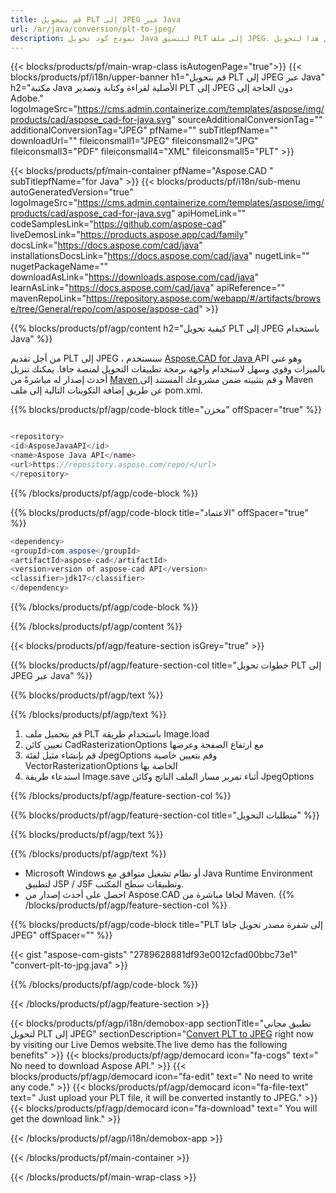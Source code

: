```yaml
---
title: قم بتحويل PLT إلى JPEG عبر Java 
url: /ar/java/conversion/plt-to-jpeg/ 
description: نموذج كود تحويل Java لتنسيق PLT إلى ملف JPEG. استخدم رمز المثال هذا لتحويل PLT إلى JPEG داخل أي تطبيق يستند إلى Web أو Desktop Java.
---
```


{{< blocks/products/pf/main-wrap-class isAutogenPage="true">}}
{{< blocks/products/pf/i18n/upper-banner h1="قم بتحويل PLT إلى JPEG عبر Java" h2="مكتبة Java الأصلية لقراءة وكتابة وتصدير PLT إلى JPEG دون الحاجة إلى Adobe." logoImageSrc="https://cms.admin.containerize.com/templates/aspose/img/products/cad/aspose_cad-for-java.svg" sourceAdditionalConversionTag="" additionalConversionTag="JPEG" pfName="" subTitlepfName="" downloadUrl="" fileiconsmall1="JPEG" fileiconsmall2="JPG" fileiconsmall3="PDF" fileiconsmall4="XML" fileiconsmall5="PLT" >}}

{{< blocks/products/pf/main-container pfName="Aspose.CAD " subTitlepfName="for Java" >}}
{{< blocks/products/pf/i18n/sub-menu autoGeneratedVersion="true" logoImageSrc="https://cms.admin.containerize.com/templates/aspose/img/products/cad/aspose_cad-for-java.svg" apiHomeLink="" codeSamplesLink="https://github.com/aspose-cad" liveDemosLink="https://products.aspose.app/cad/family" docsLink="https://docs.aspose.com/cad/java" installationsDocsLink="https://docs.aspose.com/cad/java" nugetLink="" nugetPackageName="" downloadAsLink="https://downloads.aspose.com/cad/java" learnAsLink="https://docs.aspose.com/cad/java" apiReference="" mavenRepoLink="https://repository.aspose.com/webapp/#/artifacts/browse/tree/General/repo/com/aspose/aspose-cad" >}}

{{% blocks/products/pf/agp/content h2="كيفية تحويل PLT إلى JPEG باستخدام Java" %}}

من أجل تقديم PLT إلى JPEG ، سنستخدم <a href=https://products.aspose.com/cad/java> Aspose.CAD for Java </a> API وهو غني بالميزات وقوي وسهل لاستخدام واجهة برمجة تطبيقات التحويل لمنصة جافا. يمكنك تنزيل أحدث إصدار له مباشرةً من <a href=https://repository.aspose.com/webapp/#/artifacts/browse/tree/General/repo/com/aspose/aspose-cad> Maven </a> و قم بتثبيته ضمن مشروعك المستند إلى Maven عن طريق إضافة التكوينات التالية إلى ملف pom.xml.

{{% blocks/products/pf/agp/code-block title="مخزن" offSpacer="true" %}}

```cs

<repository>
<id>AsposeJavaAPI</id>
<name>Aspose Java API</name>
<url>https://repository.aspose.com/repo/</url>
</repository>

```

{{% /blocks/products/pf/agp/code-block %}}

{{% blocks/products/pf/agp/code-block title="الاعتماد" offSpacer="true" %}}

```cs
<dependency>
<groupId>com.aspose</groupId>
<artifactId>aspose-cad</artifactId>
<version>version of aspose-cad API</version>
<classifier>jdk17</classifier>
</dependency>

```

{{% /blocks/products/pf/agp/code-block %}}

{{% /blocks/products/pf/agp/content %}}

{{< blocks/products/pf/agp/feature-section isGrey="true" >}}

{{% blocks/products/pf/agp/feature-section-col title="خطوات تحويل PLT إلى JPEG عبر Java" %}}

{{% blocks/products/pf/agp/text %}}

{{% /blocks/products/pf/agp/text %}}

1. قم بتحميل ملف PLT باستخدام طريقة Image.load
1. تعيين كائن CadRasterizationOptions مع ارتفاع الصفحة وعرضها
1. قم بإنشاء مثيل لفئة JpegOptions وقم بتعيين خاصية VectorRasterizationOptions الخاصة بها
1. استدعاء طريقة Image.save أثناء تمرير مسار الملف الناتج وكائن JpegOptions

{{% /blocks/products/pf/agp/feature-section-col %}}

{{% blocks/products/pf/agp/feature-section-col title="متطلبات التحويل" %}}

{{% blocks/products/pf/agp/text %}}

{{% /blocks/products/pf/agp/text %}}
- Microsoft Windows أو نظام تشغيل متوافق مع Java Runtime Environment لتطبيق JSP / JSF وتطبيقات سطح المكتب.
- احصل على أحدث إصدار من Aspose.CAD لجافا مباشرة من Maven.
{{% /blocks/products/pf/agp/feature-section-col %}}

{{% blocks/products/pf/agp/code-block title="PLT إلى شفرة مصدر تحويل جافا JPEG" offSpacer="" %}}

{{< gist "aspose-com-gists" "2789628881df93e0012cfad00bbc73e1" "convert-plt-to-jpg.java" >}}

{{% /blocks/products/pf/agp/code-block %}}

{{< /blocks/products/pf/agp/feature-section >}}

<!-- aboutfile Starts -->

{{< blocks/products/pf/agp/i18n/demobox-app sectionTitle="تطبيق مجاني لتحويل PLT إلى JPEG" sectionDescription="[Convert PLT to JPEG](https://products.aspose.app/cad/conversion/plt-to-jpeg) right now by visiting our Live Demos website.The live demo has the following benefits" >}}
        {{< blocks/products/pf/agp/democard icon="fa-cogs" text=" No need to download Aspose API." >}}
        {{< blocks/products/pf/agp/democard icon="fa-edit" text=" No need to write any code." >}}
        {{< blocks/products/pf/agp/democard icon="fa-file-text" text=" Just upload your PLT file, it will be converted instantly to JPEG." >}}
        {{< blocks/products/pf/agp/democard icon="fa-download" text=" You will get the download link." >}}

   
{{< /blocks/products/pf/agp/i18n/demobox-app >}}

<!-- aboutfile Ends -->

{{< /blocks/products/pf/main-container >}}
    
{{< /blocks/products/pf/main-wrap-class >}}
